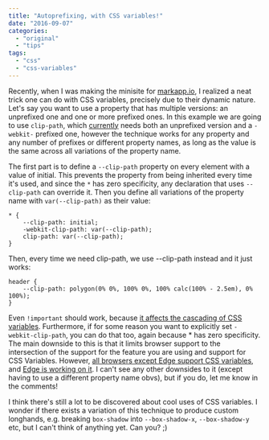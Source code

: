 ```yaml
---
title: "Autoprefixing, with CSS variables!"
date: "2016-09-07"
categories: 
  - "original"
  - "tips"
tags: 
  - "css"
  - "css-variables"
---
```


Recently, when I was making the minisite for [markapp.io](http://markapp.io), I realized a neat trick one can do with CSS variables, precisely due to their dynamic nature. Let's say you want to use a property that has multiple versions: an unprefixed one and one or more prefixed ones. In this example we are going to use `clip-path`, which [currently](http://caniuse.com/#feat=css-clip-path) needs both an unprefixed version and a `-webkit-` prefixed one, however the technique works for any property and any number of prefixes or different property names, as long as the value is the same across all variations of the property name.

The first part is to define a `--clip-path` property on every element with a value of initial. This prevents the property from being inherited every time it's used, and since the `*` has zero specificity, any declaration that uses `--clip-path` can override it. Then you define all variations of the property name with `var(--clip-path)` as their value:

```
* {
	--clip-path: initial;
	-webkit-clip-path: var(--clip-path);
	clip-path: var(--clip-path);
}
```

Then, every time we need clip-path, we use --clip-path instead and it just works:

```
header {
	--clip-path: polygon(0% 0%, 100% 0%, 100% calc(100% - 2.5em), 0% 100%);
}
```

Even `!important` should work, because [it affects the cascading of CSS variables](https://www.w3.org/TR/css-variables/#syntax). Furthermore, if for some reason you want to explicitly set `-webkit-clip-path`, you can do that too, again because \* has zero specificity. The main downside to this is that it limits browser support to the intersection of the support for the feature you are using and support for CSS Variables. However, [all browsers except Edge support CSS variables](http://caniuse.com/#feat=css-variables), and [Edge is working on it](https://developer.microsoft.com/en-us/microsoft-edge/platform/status/csscustompropertiesakacssvariables/). I can't see any other downsides to it (except having to use a different property name obvs), but if you do, let me know in the comments!

I think there's still a lot to be discovered about cool uses of CSS variables. I wonder if there exists a variation of this technique to produce custom longhands, e.g. breaking `box-shadow` into `--box-shadow-x`, `--box-shadow-y` etc, but I can't think of anything yet. Can you? ;)
